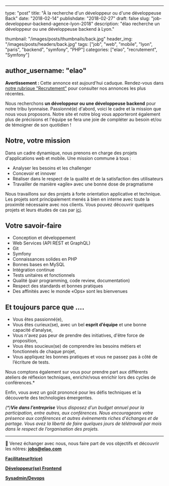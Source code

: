 ﻿
---
type:           "post"
title:          "À la recherche d'un développeur ou d'une développeuse Back"
date:           "2018-02-14"
publishdate:    "2018-02-27"
draft:          false
slug:           "job-developpeur-backend-agence-lyon-2018"
description:    "élao recherche un développeur ou une développeuse backend à Lyon."

thumbnail:      "/images/posts/thumbnails/back.jpg"
header_img:     "/images/posts/headers/back.jpg"
tags:           ["job", "web", "mobile", "lyon", "paris", "backend", "symfony", "PHP"]
categories:     ["elao", "recrutement", "Symfony"]

author_username:    "elao"
---

<div class="disclaimer">
	<strong>Avertissement : </strong>
	Cette annonce est aujourd'hui caduque. Rendez-vous dans <a href="/fr/categories/recrutement/">notre rubrique "Recrutement"</a> pour consulter nos annonces les plus récentes.
</div>

Nous recherchons **un développeur ou une développeuse backend** pour notre tribu lyonnaise. Passionné(e) d'abord, voici le cadre et la mission que nous vous proposons. Notre site et notre blog vous apporteront également plus de précisions et l'équipe se fera une joie de compléter au besoin et/ou de témoigner de son quotidien !
<!--more-->

## Notre, votre mission

Dans un cadre dynamique, nous prenons en charge des projets d'applications web et mobile. Une mission commune à tous :

- Analyser les besoins et les challenger
- Concevoir et innover
- Réaliser dans le respect de la qualité et de la satisfaction des utilisateurs
- Travailler de manière «agile» avec une bonne dose de pragmatisme

Nous travaillons sur des projets à forte orientation applicative et technique. Les projets sont principalement menés à bien en interne avec toute la proximité nécessaire avec nos clients.
Vous pouvez découvrir quelques projets et leurs études de cas par [ici](https://www.elao.com/fr/nos-experiences/).

## Votre savoir-faire

- Conception et développement
- Web Services (API REST et GraphQL)
- Git
- Symfony
- Connaissances solides en PHP
- Bonnes bases en MySQL
- Intégration continue
- Tests unitaires et fonctionnels
- Qualité (pair programming, code review, documentation)
- Respect des standards et bonnes pratiques
- Des affinités avec le monde «Ops» sont les bienvenues

## Et toujours parce que ....

- Vous êtes passionné(e),
- Vous êtes curieux(se), avec un bel __esprit d’équipe__ et une bonne capacité d’analyse,
- Vous n'avez pas peur de prendre des initiatives, d'être force de proposition,
- Vous êtes soucieux(se) de comprendre les besoins métiers et fonctionnels de chaque projet,
- Vous appliquez les bonnes pratiques et vous ne passez pas à côté de l’écriture de tests.

Nous comptons également sur vous pour prendre part aux différents ateliers de réflexion techniques, enrichir/vous enrichir lors des cycles de conférences.*

Enfin, vous avez un goût prononcé pour les défis techniques et la découverte des technologies émergentes.

_(*)**Vie dans l’entreprise**_
_Vous disposez d’un budget annuel pour la participation, entre autres, aux conférences. Nous encourageons votre présence aux conférences et autres évènements riches d'échanges et de partage.
Vous avez la liberté de faire quelques jours de télétravail par mois dans le respect de l’organisation des projets._

-----------------------------------------------------------------------------------------------------------------
<span class="side-note">📨</span>  Venez échanger avec nous, nous faire part de vos objectifs et découvrir les nôtres: **jobs@elao.com**

[**Facilitateur(trice)**](/fr/elao/job-facilitateur-agence-lyon-2018)

[**Développeur(se) Frontend**](/fr/elao/job-frontend-developpeur-agence-lyon-2018)

[**Sysadmin/Devops**](/fr/elao/job-adminsys-agence-lyon-2018)
